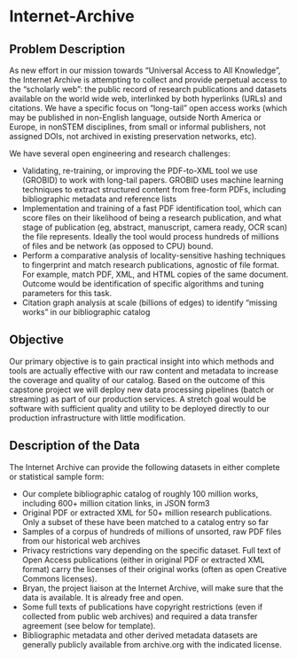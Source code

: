 # Internet-Archive

## Problem Description
As new effort in our mission towards “Universal Access to All Knowledge”, the Internet Archive
is attempting to collect and provide perpetual access to the “scholarly web”: the public record of
research publications and datasets available on the world wide web, interlinked by both
hyperlinks (URLs) and citations. We have a specific focus on “long-tail” open access works
(which may be published in non-English language, outside North America or Europe, in nonSTEM disciplines, from small or informal publishers, not assigned DOIs, not archived in existing
preservation networks, etc).

We have several open engineering and research challenges:
- Validating, re-training, or improving the PDF-to-XML tool we use (GROBID) to work
with long-tail papers. GROBID uses machine learning techniques to extract structured
content from free-form PDFs, including bibliographic metadata and reference lists
- Implementation and training of a fast PDF identification tool, which can score files on
their likelihood of being a research publication, and what stage of publication (eg,
abstract, manuscript, camera ready, OCR scan) the file represents. Ideally the tool would
process hundreds of millions of files and be network (as opposed to CPU) bound.
- Perform a comparative analysis of locality-sensitive hashing techniques to fingerprint and
match research publications, agnostic of file format. For example, match PDF, XML, and
HTML copies of the same document. Outcome would be identification of specific
algorithms and tuning parameters for this task.
- Citation graph analysis at scale (billions of edges) to identify “missing works” in our
bibliographic catalog

## Objective
Our primary objective is to gain practical insight into which methods and tools are actually
effective with our raw content and metadata to increase the coverage and quality of our catalog.
Based on the outcome of this capstone project we will deploy new data processing pipelines
(batch or streaming) as part of our production services.
A stretch goal would be software with sufficient quality and utility to be deployed directly to our
production infrastructure with little modification.


## Description of the Data
The Internet Archive can provide the following datasets in either complete or statistical sample
form:
- Our complete bibliographic catalog of roughly 100 million works, including 600+ million
citation links, in JSON form3
- Original PDF or extracted XML for 50+ million research publications. Only a subset of
these have been matched to a catalog entry so far
- Samples of a corpus of hundreds of millions of unsorted, raw PDF files from our
historical web archives
- Privacy restrictions vary depending on the specific dataset. Full text of Open Access
publications (either in original PDF or extracted XML format) carry the licenses of their
original works (often as open Creative Commons licenses).
- Bryan, the project liaison at the Internet Archive, will make sure that the data is available.
It is already free and open.
- Some full texts of publications have copyright restrictions (even if collected from public
web archives) and required a data transfer agreement (see below for template).
- Bibliographic metadata and other derived metadata datasets are generally publicly
available from archive.org with the indicated license.
